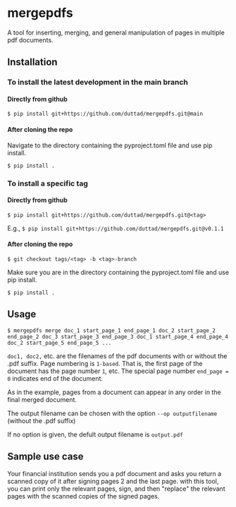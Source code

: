 # mergepdfs
A tool for inserting, merging, and general manipulation of pages in multiple pdf documents.

## Installation

### To install the latest development in the main branch

#### Directly from github
`$ pip install git+https://github.com/duttad/mergepdfs.git@main`

#### After cloning the repo
Navigate to the directory containing the pyproject.toml file and use pip install.

`$ pip install .`

### To install a specific tag

#### Directly from github
`$ pip install git+https://github.com/duttad/mergepdfs.git@<tag>`

E.g., 
`$ pip install git+https://github.com/duttad/mergepdfs.git@v0.1.1`

#### After cloning the repo
`$ git checkout tags/<tag> -b <tag>-branch`

Make sure you are in the directory containing the pyproject.toml file and use pip install.

`$ pip install .`


## Usage
`$ mergepdfs merge doc_1 start_page_1 end_page_1 doc_2 start_page_2 end_page_2 doc_3 start_page_3 end_page_3 doc_1 start_page_4 end_page_4 doc_2 start_page_5 end_page_5 ...`

`doc1, doc2,` etc. are the filenames of the pdf documents with or without the .pdf suffix.
Page numbering is `1-based`. That is, the first page of the document has the page number `1`, etc. 
The special page number `end_page = 0` indicates end of the document.

As in the example, pages from a document can appear in any order in the final merged document.

The output filename can be chosen with the option `--op outputfilename` (without the .pdf suffix)

If no option is given, the defult output filename is `output.pdf`

## Sample use case
Your financial institution sends you a pdf document and asks you return a scanned copy of it after signing pages 2 and the last page. with this tool, you can print only the relevant pages, sign, and then "replace" the relevant pages with the scanned copies of the signed pages.
